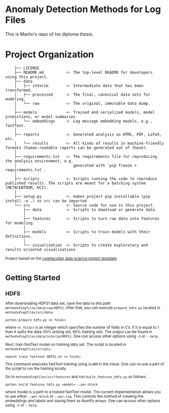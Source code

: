 # Anomaly Detection Methods for Log Files
This is Martin's repo of his diploma thesis. 

# Project Organization
```
    ├── LICENSE
    ├── README.md          <- The top-level README for developers using this project.
    ├── data
    │   ├── interim        <- Intermediate data that has been transformed.
    │   ├── processed      <- The final, canonical data sets for modeling.
    │   └── raw            <- The original, immutable data dump.
    │
    ├── models             <- Trained and serialized models, model predictions, or model summaries
    │   └── embeddings     <- Log message embedding models, e.g., fastText.
    │
    ├── reports            <- Generated analysis as HTML, PDF, LaTeX, etc.
    │   └── results        <- All kinds of results in machine-friendly formats (human-readable reports can be generated out of these).
    │
    ├── requirements.txt   <- The requirements file for reproducing the analysis environment, e.g.
    │                         generated with `pip freeze > requirements.txt`.
    │
    ├── scripts            <- Scripts running the code to reproduce published results. The scripts are meant for a batching system (METACENTRUM, RCI).
    │
    ├── setup.py           <- makes project pip installable (pip install -e .) so src can be imported
    └── src                <- Source code for use in this project.
        ├── data           <- Scripts to download or generate data.
        │
        ├── features       <- Scripts to turn raw data into features for modeling.
        │
        ├── models         <- Scripts to train models with their definitions.
        │
        └── visualization  <- Scripts to create exploratory and results oriented visualizations

```

<p><small>Project based on the <a target="_blank" href="https://drivendata.github.io/cookiecutter-data-science/">cookiecutter data science project template</a>.

# Getting Started

## HDFS

After downloading HDFS1 data set, save the data to this path `methods4logfiles/data/raw/HDFS1`. After that, you can execute `prepare_hdfs.py` located in `methods4logfiles/src/data`.

```
python prepare_hdfs.py <n_folds>
```

where `<n_folds>` is an integer which specifies the number of folds in CV. If it is equal to 1 then it splits the data (10% testing set, 90% training set). The output can be found in `methods4logfiles/data/interim/HDFS1`. One can access other options using `-h` or `--help`.

Next, train fastText model on training data set. The script is located in `methods4logfiles/scripts`.

```
sbatch train_fasttext_HDFS1.sh <n_folds>
```

This command executes fastText training using `SLURM` in the cloud. One can re-use a part of the script to run the training locally.

Go to `methods4logfiles/src/features` and run `build_features_hdfs.py` as follows.

```
python build_features_hdfs.py <model> --per-block
```

where model is a path to a trained fastText model. The current implementation allows you to use either `--per-block` or `--per-log`. This controls the method of creating the embeddings and labels and saving them as NumPy arrays. One can access other options using `-h` or `--help`.
